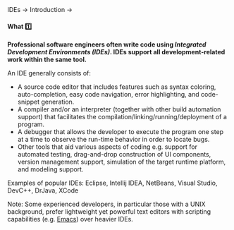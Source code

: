 <link rel="stylesheet" href="{{baseUrl}}/css/textbook.css">

<div class="website-content">

<div id="path">IDEs → Introduction →</div>

<div id="title">

#### What :one: [<span class="glyphicon glyphicon-new-window" aria-hidden="true"></span>]({{baseUrl}}/ides/introduction/what/index.html)

</div>

<div id="body">

**Professional software engineers often write code using _Integrated Development Environments (IDEs)_. IDEs support all development-related work within the same tool.**

An IDE generally consists of:

*  A source code editor that includes features such as syntax coloring, auto-completion, easy code navigation, error highlighting, and code-snippet generation.
*  A compiler and/or an interpreter (together with other build automation support) that facilitates the compilation/linking/running/deployment of a program.
*  A debugger that allows the developer to execute the program one step at a time to observe the run-time behavior in order to locate bugs.
*  Other tools that aid various aspects of coding e.g. support for automated testing, drag-and-drop construction of UI components, version management support, simulation of the target runtime platform, and modeling support.

Examples of popular IDEs: Eclipse, Intellij IDEA, NetBeans, Visual Studio, DevC++, DrJava, XCode

<tip-box>

Note: Some experienced developers, in particular those with a UNIX background, prefer lightweight yet powerful text editors with scripting capabilities (e.g. [Emacs](http://www.gnu.org/software/emacs/)) over heavier IDEs.

</tip-box>

</div>

<div id="extras">

<include src="exercises.md" />

</div>

</div>
